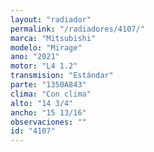 ```yaml
---
layout: "radiador"
permalink: "/radiadores/4107/"
marca: "Mitsubishi"
modelo: "Mirage"
ano: "2021"
motor: "L4 1.2"
transmision: "Estándar"
parte: "1350A843"
clima: "Con clima"
alto: "14 3/4"
ancho: "15 13/16"
observaciones: ""
id: "4107"
---
```


